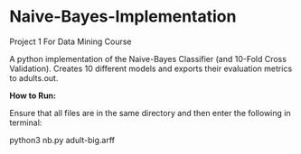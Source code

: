 # Naive-Bayes-Implementation
Project 1 For Data Mining Course

A python implementation of the Naive-Bayes Classifier (and 10-Fold Cross Validation). Creates 10 different models and exports their evaluation metrics to adults.out.

**How to Run:**

Ensure that all files are in the same directory and then enter the following in terminal:

python3 nb.py adult-big.arff
